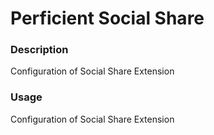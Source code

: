 # Perficient Social Share


### Description
Configuration of Social Share Extension

### Usage
Configuration of Social Share Extension

